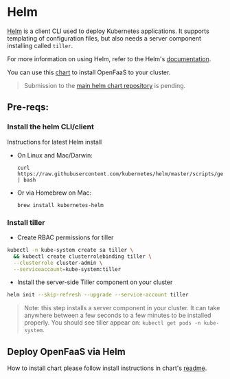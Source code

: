 # Helm

[Helm](https://github.com/kubernetes/helm) is a client CLI used to deploy Kubernetes
applications. It supports templating of configuration files, but also needs a server
component installing called `tiller`.

For more information on using Helm, refer to the Helm's [documentation](https://docs.helm.sh/using_helm/#quickstart-guide).

You can use this [chart](chart/openfaas) to install OpenFaaS to your cluster.

> Submission to the [main helm chart repository](https://github.com/kubernetes/charts) is pending.

## Pre-reqs:

### Install the helm CLI/client

Instructions for latest Helm install

* On Linux and Mac/Darwin:

      curl https://raw.githubusercontent.com/kubernetes/helm/master/scripts/get | bash

* Or via Homebrew on Mac:

      brew install kubernetes-helm

### Install tiller

* Create RBAC permissions for tiller

```sh
kubectl -n kube-system create sa tiller \
  && kubectl create clusterrolebinding tiller \
  --clusterrole cluster-admin \
  --serviceaccount=kube-system:tiller
```

* Install the server-side Tiller component on your cluster

```sh
helm init --skip-refresh --upgrade --service-account tiller
```

> Note: this step installs a server component in your cluster. It can take anywhere between a few seconds to a few minutes to be installed properly. You should see tiller appear on: `kubectl get pods -n kube-system`.

## Deploy OpenFaaS via Helm

How to install chart please follow install instructions in chart's [readme](chart/openfaas/README.md).
